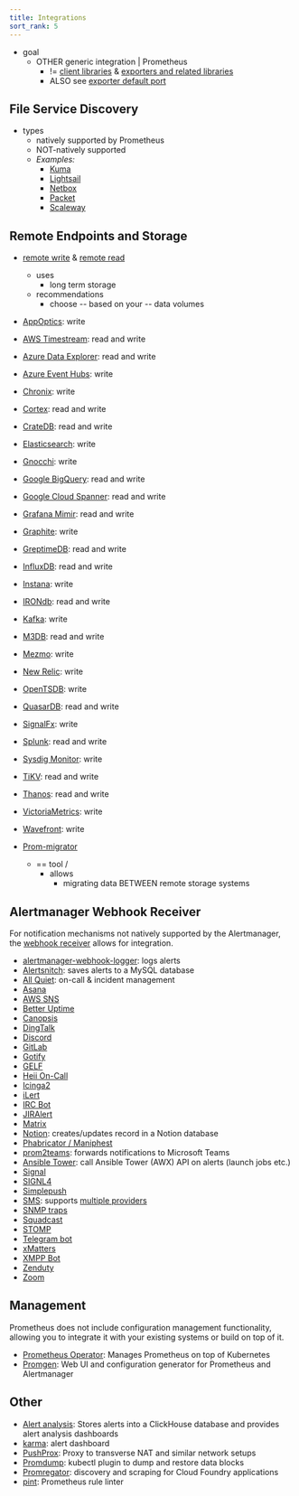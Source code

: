```yaml
---
title: Integrations
sort_rank: 5
---
```


* goal
  * OTHER generic integration | Prometheus
    * != [client libraries](/docs/instrumenting/clientlibs/) & [exporters and related libraries](/docs/instrumenting/exporters/)
    * ALSO see [exporter default port](https://github.com/prometheus/prometheus/wiki/Default-port-allocations)

## File Service Discovery

* types
  * natively supported by Prometheus
  * NOT-natively supported
  * _Examples:_
    * [Kuma](https://github.com/kumahq/kuma/tree/master/app/kuma-prometheus-sd)
    * [Lightsail](https://github.com/n888/prometheus-lightsail-sd)
    * [Netbox](https://github.com/FlxPeters/netbox-prometheus-sd)
    * [Packet](https://github.com/packethost/prometheus-packet-sd)
    * [Scaleway](https://github.com/scaleway/prometheus-scw-sd)

## Remote Endpoints and Storage

* [remote write](/docs/operating/configuration/#remote_write) & [remote read](/docs/operating/configuration/#remote_read)
  * uses
    * long term storage
  * recommendations
    * choose -- based on your -- data volumes

* [AppOptics](https://github.com/solarwinds/prometheus2appoptics): write
* [AWS Timestream](https://github.com/dpattmann/prometheus-timestream-adapter): read and write
* [Azure Data Explorer](https://github.com/cosh/PrometheusToAdx): read and write
* [Azure Event Hubs](https://github.com/bryanklewis/prometheus-eventhubs-adapter): write
* [Chronix](https://github.com/ChronixDB/chronix.ingester): write
* [Cortex](https://github.com/cortexproject/cortex): read and write
* [CrateDB](https://github.com/crate/crate_adapter): read and write
* [Elasticsearch](https://www.elastic.co/guide/en/beats/metricbeat/master/metricbeat-metricset-prometheus-remote_write.html): write
* [Gnocchi](https://gnocchi.osci.io/prometheus.html): write
* [Google BigQuery](https://github.com/KohlsTechnology/prometheus_bigquery_remote_storage_adapter): read and write
* [Google Cloud Spanner](https://github.com/google/truestreet): read and write
* [Grafana Mimir](https://github.com/grafana/mimir): read and write
* [Graphite](https://github.com/prometheus/prometheus/tree/main/documentation/examples/remote_storage/remote_storage_adapter): write
* [GreptimeDB](https://github.com/GreptimeTeam/greptimedb): read and write
* [InfluxDB](https://docs.influxdata.com/influxdb/v1.8/supported_protocols/prometheus): read and write
* [Instana](https://www.instana.com/docs/ecosystem/prometheus/#remote-write): write
* [IRONdb](https://github.com/circonus-labs/irondb-prometheus-adapter): read and write
* [Kafka](https://github.com/Telefonica/prometheus-kafka-adapter): write
* [M3DB](https://m3db.io/docs/integrations/prometheus/): read and write
* [Mezmo](https://docs.mezmo.com/telemetry-pipelines/prometheus-remote-write-pipeline-source): write
* [New Relic](https://docs.newrelic.com/docs/set-or-remove-your-prometheus-remote-write-integration): write
* [OpenTSDB](https://github.com/prometheus/prometheus/tree/main/documentation/examples/remote_storage/remote_storage_adapter): write
* [QuasarDB](https://doc.quasardb.net/master/user-guide/integration/prometheus.html): read and write
* [SignalFx](https://github.com/signalfx/metricproxy#prometheus): write
* [Splunk](https://github.com/kebe7jun/ropee): read and write
* [Sysdig Monitor](https://docs.sysdig.com/en/docs/installation/prometheus-remote-write/): write
* [TiKV](https://github.com/bragfoo/TiPrometheus): read and write
* [Thanos](https://github.com/thanos-io/thanos): read and write
* [VictoriaMetrics](https://github.com/VictoriaMetrics/VictoriaMetrics): write
* [Wavefront](https://github.com/wavefrontHQ/prometheus-storage-adapter): write

* [Prom-migrator](https://github.com/timescale/promscale/tree/master/migration-tool/cmd/prom-migrator)
  * == tool /
    * allows
      * migrating data BETWEEN remote storage systems

## Alertmanager Webhook Receiver

For notification mechanisms not natively supported by the Alertmanager, the
[webhook receiver](/docs/alerting/configuration/#webhook_config) allows for integration.

  * [alertmanager-webhook-logger](https://github.com/tomtom-international/alertmanager-webhook-logger): logs alerts
  * [Alertsnitch](https://gitlab.com/yakshaving.art/alertsnitch): saves alerts to a MySQL database
  * [All Quiet](https://allquiet.app/integrations/inbound/prometheus): on-call & incident management
  * [Asana](https://gitlab.com/lupudu/alertmanager-asana-bridge)
  * [AWS SNS](https://github.com/DataReply/alertmanager-sns-forwarder)
  * [Better Uptime](https://docs.betteruptime.com/integrations/prometheus)
  * [Canopsis](https://git.canopsis.net/canopsis-connectors/connector-prometheus2canopsis)
  * [DingTalk](https://github.com/timonwong/prometheus-webhook-dingtalk)
  * [Discord](https://github.com/benjojo/alertmanager-discord)
  * [GitLab](https://docs.gitlab.com/ee/operations/metrics/alerts.html#external-prometheus-instances)
  * [Gotify](https://github.com/DRuggeri/alertmanager_gotify_bridge)
  * [GELF](https://github.com/b-com-software-basis/alertmanager2gelf)
  * [Heii On-Call](https://heiioncall.com/guides/prometheus-integration)
  * [Icinga2](https://github.com/vshn/signalilo)
  * [iLert](https://docs.ilert.com/integrations/prometheus)
  * [IRC Bot](https://github.com/multimfi/bot)
  * [JIRAlert](https://github.com/free/jiralert)
  * [Matrix](https://github.com/matrix-org/go-neb)
  * [Notion](https://github.com/cthtuf/alertmanager-to-notion): creates/updates record in a Notion database
  * [Phabricator / Maniphest](https://github.com/knyar/phalerts)
  * [prom2teams](https://github.com/idealista/prom2teams): forwards notifications to Microsoft Teams
  * [Ansible Tower](https://github.com/pja237/prom2tower): call Ansible Tower (AWX) API on alerts (launch jobs etc.)
  * [Signal](https://github.com/dgl/alertmanager-webhook-signald)
  * [SIGNL4](https://www.signl4.com/blog/portfolio_item/prometheus-alertmanager-mobile-alert-notification-duty-schedule-escalation)
  * [Simplepush](https://codeberg.org/stealth/alertpush)
  * [SMS](https://github.com/messagebird/sachet): supports [multiple providers](https://github.com/messagebird/sachet/blob/master/examples/config.yaml)
  * [SNMP traps](https://github.com/maxwo/snmp_notifier)
  * [Squadcast](https://support.squadcast.com/docs/prometheus)
  * [STOMP](https://github.com/thewillyhuman/alertmanager-stomp-forwarder)
  * [Telegram bot](https://github.com/inCaller/prometheus_bot)
  * [xMatters](https://github.com/xmatters/xm-labs-prometheus)
  * [XMPP Bot](https://github.com/jelmer/prometheus-xmpp-alerts)
  * [Zenduty](https://docs.zenduty.com/docs/prometheus/)
  * [Zoom](https://github.com/Code2Life/nodess-apps/tree/master/src/zoom-alert-2.0)

## Management

Prometheus does not include configuration management functionality, allowing
you to integrate it with your existing systems or build on top of it.

  * [Prometheus Operator](https://github.com/coreos/prometheus-operator): Manages Prometheus on top of Kubernetes
  * [Promgen](https://github.com/line/promgen): Web UI and configuration generator for Prometheus and Alertmanager

## Other

  * [Alert analysis](https://github.com/m0nikasingh/am2ch): Stores alerts into a ClickHouse database and provides alert analysis dashboards
  * [karma](https://github.com/prymitive/karma): alert dashboard
  * [PushProx](https://github.com/RobustPerception/PushProx): Proxy to transverse NAT and similar network setups
  * [Promdump](https://github.com/ihcsim/promdump): kubectl plugin to dump and restore data blocks
  * [Promregator](https://github.com/promregator/promregator): discovery and scraping for Cloud Foundry applications
  * [pint](https://github.com/cloudflare/pint): Prometheus rule linter
